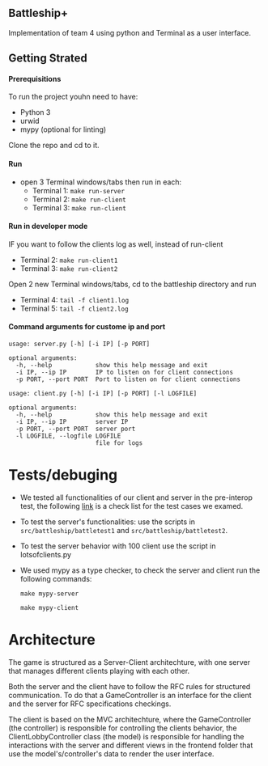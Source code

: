 ## Battleship+
Implementation of team 4 using python and Terminal as a user interface.
## Getting Strated
#### Prerequisitions
To run the project youhn need to have:

- Python 3
- urwid
- mypy (optional for linting)

Clone the repo and cd to it.

#### Run
- open 3 Terminal windows/tabs then run in each:
	- Terminal 1: `make run-server`
	- Terminal 2: `make run-client`
	- Terminal 3: `make run-client`

#### Run in developer mode
IF you want to follow the clients log as well, instead of run-client
- Terminal 2: `make run-client1`
- Terminal 3: `make run-client2`

Open 2 new Terminal windows/tabs, cd to the battleship directory and run
- Terminal 4: `tail -f client1.log`
- Terminal 5: `tail -f client2.log`

#### Command arguments for custome ip and port

```
usage: server.py [-h] [-i IP] [-p PORT]

optional arguments:
  -h, --help            show this help message and exit
  -i IP, --ip IP        IP to listen on for client connections
  -p PORT, --port PORT  Port to listen on for client connections
```

```
usage: client.py [-h] [-i IP] [-p PORT] [-l LOGFILE]

optional arguments:
  -h, --help            show this help message and exit
  -i IP, --ip IP        server IP
  -p PORT, --port PORT  server port
  -l LOGFILE, --logfile LOGFILE
                        file for logs
```

# Tests/debuging

- We tested all functionalities of our client and server in the pre-interop test, 
the following [link](https://amineafia.github.io/Battleship-test-cases/) is a check list for the test cases we examed.

- To test the server's functionalities: use the scripts in `src/battleship/battletest1` and `src/battleship/battletest2`. 

- To test the server behavior with 100 client use the script in lotsofclients.py

- We used mypy as a type checker, to check the server and client run the following commands:
	```
	make mypy-server
	```
	```
	make mypy-client
	```

# Architecture
The game is structured as a Server-Client architechture, with one server that manages different clients playing with each other.

Both the server and the client have to follow the RFC rules for structured communication. 
To do that a GameController is an interface for the client and the server for RFC specifications checkings.

The client is based on the MVC architechture, where the GameController (the controller) is responsible for controlling the clients behavior, 
the ClientLobbyController class (the model) is responsible for handling the interactions with the server and different views in the frontend folder that use the model's/controller's data to render the user interface.
